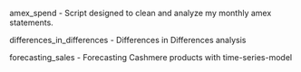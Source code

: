 amex_spend - Script designed to clean and analyze my monthly amex statements. 

differences_in_differences - Differences in Differences analysis

forecasting_sales - Forecasting Cashmere products with time-series-model
